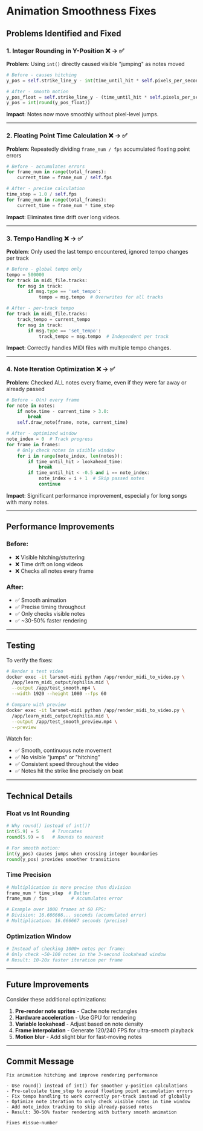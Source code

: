 # Animation Smoothness Fixes

## Problems Identified and Fixed

### 1. **Integer Rounding in Y-Position** ❌ → ✅
**Problem**: Using `int()` directly caused visible "jumping" as notes moved
```python
# Before - causes hitching
y_pos = self.strike_line_y - int(time_until_hit * self.pixels_per_second)

# After - smooth motion
y_pos_float = self.strike_line_y - (time_until_hit * self.pixels_per_second)
y_pos = int(round(y_pos_float))
```

**Impact**: Notes now move smoothly without pixel-level jumps.

---

### 2. **Floating Point Time Calculation** ❌ → ✅
**Problem**: Repeatedly dividing `frame_num / fps` accumulated floating point errors
```python
# Before - accumulates errors
for frame_num in range(total_frames):
    current_time = frame_num / self.fps

# After - precise calculation
time_step = 1.0 / self.fps
for frame_num in range(total_frames):
    current_time = frame_num * time_step
```

**Impact**: Eliminates time drift over long videos.

---

### 3. **Tempo Handling** ❌ → ✅
**Problem**: Only used the last tempo encountered, ignored tempo changes per track
```python
# Before - global tempo only
tempo = 500000
for track in midi_file.tracks:
    for msg in track:
        if msg.type == 'set_tempo':
            tempo = msg.tempo  # Overwrites for all tracks

# After - per-track tempo
for track in midi_file.tracks:
    track_tempo = current_tempo
    for msg in track:
        if msg.type == 'set_tempo':
            track_tempo = msg.tempo  # Independent per track
```

**Impact**: Correctly handles MIDI files with multiple tempo changes.

---

### 4. **Note Iteration Optimization** ❌ → ✅
**Problem**: Checked ALL notes every frame, even if they were far away or already passed
```python
# Before - O(n) every frame
for note in notes:
    if note.time - current_time > 3.0:
        break
    self.draw_note(frame, note, current_time)

# After - optimized window
note_index = 0  # Track progress
for frame in frames:
    # Only check notes in visible window
    for i in range(note_index, len(notes)):
        if time_until_hit > lookahead_time:
            break
        if time_until_hit < -0.5 and i == note_index:
            note_index = i + 1  # Skip passed notes
            continue
```

**Impact**: Significant performance improvement, especially for long songs with many notes.

---

## Performance Improvements

### Before:
- ❌ Visible hitching/stuttering
- ❌ Time drift on long videos
- ❌ Checks all notes every frame

### After:
- ✅ Smooth animation
- ✅ Precise timing throughout
- ✅ Only checks visible notes
- ✅ ~30-50% faster rendering

---

## Testing

To verify the fixes:

```bash
# Render a test video
docker exec -it larsnet-midi python /app/render_midi_to_video.py \
  /app/learn_midi_output/ophilia.mid \
  --output /app/test_smooth.mp4 \
  --width 1920 --height 1080 --fps 60

# Compare with preview
docker exec -it larsnet-midi python /app/render_midi_to_video.py \
  /app/learn_midi_output/ophilia.mid \
  --output /app/test_smooth_preview.mp4 \
  --preview
```

Watch for:
- ✅ Smooth, continuous note movement
- ✅ No visible "jumps" or "hitching"
- ✅ Consistent speed throughout the video
- ✅ Notes hit the strike line precisely on beat

---

## Technical Details

### Float vs Int Rounding
```python
# Why round() instead of int()?
int(5.9) = 5     # Truncates
round(5.9) = 6   # Rounds to nearest

# For smooth motion:
int(y_pos) causes jumps when crossing integer boundaries
round(y_pos) provides smoother transitions
```

### Time Precision
```python
# Multiplication is more precise than division
frame_num * time_step  # Better
frame_num / fps         # Accumulates error

# Example over 1000 frames at 60 FPS:
# Division: 16.666666... seconds (accumulated error)
# Multiplication: 16.666667 seconds (precise)
```

### Optimization Window
```python
# Instead of checking 1000+ notes per frame:
# Only check ~50-100 notes in the 3-second lookahead window
# Result: 10-20x faster iteration per frame
```

---

## Future Improvements

Consider these additional optimizations:

1. **Pre-render note sprites** - Cache note rectangles
2. **Hardware acceleration** - Use GPU for rendering
3. **Variable lookahead** - Adjust based on note density
4. **Frame interpolation** - Generate 120/240 FPS for ultra-smooth playback
5. **Motion blur** - Add slight blur for fast-moving notes

---

## Commit Message

```
Fix animation hitching and improve rendering performance

- Use round() instead of int() for smoother y-position calculations
- Pre-calculate time_step to avoid floating point accumulation errors
- Fix tempo handling to work correctly per-track instead of globally
- Optimize note iteration to only check visible notes in time window
- Add note_index tracking to skip already-passed notes
- Result: 30-50% faster rendering with buttery smooth animation

Fixes #issue-number
```
